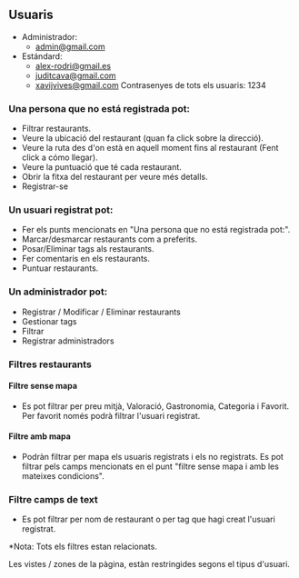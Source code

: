 ## Usuaris
- Administrador:
    - admin@gmail.com
- Estándard:
    - alex-rodri@gmail.es
    - juditcava@gmail.com
    - xavijvives@gmail.com
Contrasenyes de tots els usuaris: 1234

### Una persona que no está registrada pot:
- Filtrar restaurants.
- Veure la ubicació del restaurant (quan fa click sobre la direcció).
- Veure la ruta des d'on està en aquell moment fins al restaurant (Fent click a cómo llegar).
- Veure la puntuació que té cada restaurant.
- Obrir la fitxa del restaurant per veure més detalls.
- Registrar-se

### Un usuari registrat pot:
- Fer els punts mencionats en "Una persona que no está registrada pot:".
- Marcar/desmarcar restaurants com a preferits.
- Posar/Eliminar tags als restaurants.
- Fer comentaris en els restaurants.
- Puntuar restaurants.

### Un administrador pot:
- Registrar / Modificar / Eliminar restaurants
- Gestionar tags
- Filtrar
- Registrar administradors

### Filtres restaurants
#### Filtre sense mapa
- Es pot filtrar per preu mitjà, Valoració, Gastronomia, Categoria i Favorit.
Per favorit només podrà filtrar l'usuari registrat.

#### Filtre amb mapa
- Podràn filtrar per mapa els usuaris registrats i els no registrats.
Es pot filtrar pels camps mencionats en el punt "filtre sense mapa i amb les mateixes condicions".

### Filtre camps de text
- Es pot filtrar per nom de restaurant o per tag que hagi creat l'usuari registrat.

*Nota: Tots els filtres estan relacionats.


Les vistes / zones de la pàgina, estàn restringides segons el tipus d'usuari.

